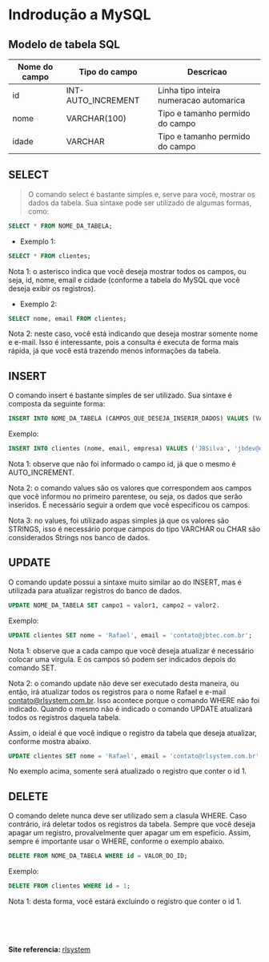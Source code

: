 # Indrodução a MySQL

## Modelo de tabela SQL
| Nome do campo  | Tipo do campo   | Descricao|
| ------- | -------- | -------- |
| id   | INT- AUTO_INCREMENT    | Linha tipo inteira numeracao automarica |
| nome   | 	VARCHAR(100)    | Tipo e tamanho permido do campo |
| idade   | VARCHAR    | Tipo e tamanho permido do campo |


## SELECT
>O comando select é bastante simples e, serve para você, mostrar os dados da tabela. Sua sintaxe pode ser utilizado de algumas formas, como:
```sql
SELECT * FROM NOME_DA_TABELA;
```
- Exemplo 1:
```sql
SELECT * FROM clientes;
```
Nota 1: o asterisco indica que você deseja mostrar todos os campos, ou seja, id, nome, email e cidade (conforme a tabela do MySQL que você deseja exibir os registros).

- Exemplo 2:
```sql
SELECT nome, email FROM clientes;
```
Nota 2: neste caso, você está indicando que deseja mostrar somente nome e e-mail. Isso é interessante, pois a consulta é executa de forma mais rápida, já que você está trazendo menos informações da tabela.

## INSERT

O comando insert é bastante simples de ser utilizado. Sua sintaxe é composta da seguinte forma:
```sql
INSERT INTO NOME_DA_TABELA (CAMPOS_QUE_DESEJA_INSERIR_DADOS) VALUES (VALORES_DOS_CAMPOS).
```
Exemplo:
```sql
INSERT INTO clientes (nome, email, empresa) VALUES ('JBSilva', 'jbdev@dominio.com', 'JB Tec');
```
Nota 1: observe que não foi informado o campo id, já que o mesmo é AUTO_INCREMENT.

Nota 2: o comando values são os valores que correspondem aos campos que você informou no primeiro parentese, ou seja, os dados que serão inseridos. É necessário seguir a ordem que você especificou os campos.

Nota 3: no values, foi utilizado aspas simples já que os valores são STRINGS, isso é necessário porque campos do tipo VARCHAR ou CHAR são considerados Strings nos banco de dados.

## UPDATE

O comando update possui a sintaxe muito similar ao do INSERT, mas é utilizada para atualizar registros do banco de dados.
```sql
UPDATE NOME_DA_TABELA SET campo1 = valor1, campo2 = valor2.
```
Exemplo:
```sql
UPDATE clientes SET nome = 'Rafael', email = 'contato@jbtec.com.br';
```
Nota 1: observe que a cada campo que você deseja atualizar é necessário colocar uma virgula. E os campos só podem ser indicados depois do comando SET.

Nota 2: o comando update não deve ser executado desta maneira, ou então, irá atualizar todos os registros para o nome Rafael e e-mail contato@rlsystem.com.br. Isso acontece porque o comando WHERE não foi indicado. Quando o mesmo não é indicado o comando UPDATE atualizará todos os registros daquela tabela.

Assim, o ideial é que você indique o registro da tabela que deseja atualizar, conforme mostra abaixo.
```sql
UPDATE clientes SET nome = 'Rafael', email = 'contato@rlsystem.com.br' WHERE id = 1;
```
No exemplo acima, somente será atualizado o registro que conter o id 1.

## DELETE

O comando delete nunca deve ser utilizado sem a clasula WHERE. Caso contrário, irá deletar todos os registros da tabela. Sempre que você deseja apagar um registro, provalvelmente quer apagar um em espeficio. Assim, sempre é importante usar o WHERE, conforme o exemplo abaixo.
```sql
DELETE FROM NOME_DA_TABELA WHERE id = VALOR_DO_ID;
```
Exemplo:
```sql
DELETE FROM clientes WHERE id = 1;
```
Nota 1: desta forma, você estará excluindo o registro que conter o id 1.

<br>
<br>
<br>

<b>

Site referencia: </b>[rlsystem](https://www.rlsystem.com.br/outros/noticia/select-insert-delete-update-mysql/)